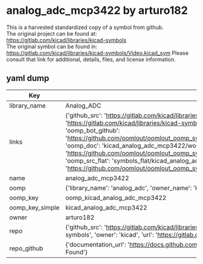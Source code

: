 # analog_adc_mcp3422 by arturo182  
This is a harvested standardized copy of a symbol from github.  
The original project can be found at:  
https://gitlab.com/kicad/libraries/kicad-symbols  
The original symbol can be found in:
https://gitlab.com/kicad/libraries/kicad-symbols/Video.kicad_sym
Please consult that link for additional, details, files, and license information.  
## yaml dump  
| Key | Value |  
| --- | --- |  
| library_name | Analog_ADC |  
| links | {'github_src': 'https://gitlab.com/kicad/libraries/kicad-symbols/Video.kicad_sym', 'github_src_repo': 'https://gitlab.com/kicad/libraries/kicad-symbols', 'oomp_bot': 'kicad_analog_adc_mcp3422/working', 'oomp_bot_github': 'https://github.com/oomlout/oomlout_oomp_symbol_bot/tree/main/kicad_analog_adc_mcp3422/working', 'oomp_doc': 'kicad_analog_adc_mcp3422/working', 'oomp_doc_github': 'https://github.com/oomlout/oomlout_oomp_symbol_doc/tree/main/kicad_analog_adc_mcp3422/working', 'oomp_src_flat': 'symbols_flat/kicad_analog_adc_mcp3422/working', 'oomp_src_flat_github': 'https://github.com/oomlout/oomlout_oomp_symbol_src/tree/main/kicad_analog_adc_mcp3422/working'} |  
| name | analog_adc_mcp3422 |  
| oomp | {'library_name': 'analog_adc', 'owner_name': 'kicad', 'symbol_name': 'analog_adc_mcp3422'} |  
| oomp_key | oomp_kicad_analog_adc_mcp3422 |  
| oomp_key_simple | kicad_analog_adc_mcp3422 |  
| owner | arturo182 |  
| repo | {'github_src': 'https://gitlab.com/kicad/libraries/kicad-symbols/Video.kicad_sym', 'name': 'libraries/kicad-symbols', 'owner': 'kicad', 'url': 'https://gitlab.com/kicad/libraries/kicad-symbols'} |  
| repo_github | {'documentation_url': 'https://docs.github.com/rest/repos/repos#get-a-repository', 'message': 'Not Found'} |  

